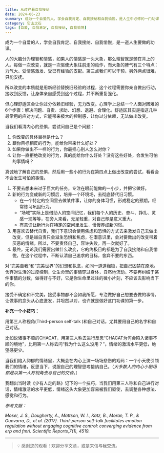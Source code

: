 ```yaml
---
title: 从过往看自我接纳
date: 2024-06-23
summary: 成为一个自爱的人，学会自我肯定、自我接纳和自我愉悦，是人生中必修的一门功课。
category: 它山之石
tags: [自爱, 自我肯定, 自我接纳, 自我愉悦]
---
```


成为一个自爱的人，学会自我肯定、自我接纳、自我愉悦，是一道人生要做的功课。

人的大脑分为理智和情感，如果人的情感是一头大象，那么理智就是骑在背上的人。每做一次改变，就是一次驱使大象往前走的动作，而大象的脾气有三个特点：力气大、受情感激发、受已有经验的支配。第三点我们可以干预，另外两点很难，只能安抚。

所以改变的本质就是用新经验替换旧经验的过程，这个过程需要你亲自做出行动，接收到反馈，让身体亲自感受到这个过程，并不断重复强化。

但心理舒适区会让你过分依赖旧经验，无力改变。心理学上总结一个人面对困难的6个步骤：解决问题、自责、求助、幻想、退避、合理化。舒适区其实是指这几种最常用的应对方式，它能带来极大的控制感，让你过分依赖，无法做出改变。

当我们看清内心的恐惧，尝试问自己是个问题：

1. 你改变的具体目标是什么？
2. 跟你目标相反的行为，能给你带来什么好处？
3. 如果你做出不一样的行为，你最担心别人怎么对你？
4. 让你一直拒绝改变的行为，真的能给你什么好处？没有这些好处，会发生可怕的事情吗？

真诚地了解自己的恐惧，然后用一些小的行为在第四点上做出改变的尝试，看看会不会发生可怕的事情。

1. 不要去想未来过于巨大的任务，专注在眼前能做的一小步，并把它做好。
2. 新的行为变成新的习惯后，培养一个环境场，去彻底替代旧习惯。
    - 在一个特定的空间里去做某件事，让你的身体习惯，形成稳定的预期，经常练习巩固行为。
    - “场域”实际上是借助人的空间记忆，我们每个人的历史、奋斗、挣扎、灵感一现等等，在旁人来看，无足轻重，对自己却是意义重大。
    - 有意识让新行为在特定的空间里发生，慢慢养成新习惯。
3. 用喜欢去替代自责，我们下意识会使用焦虑和恐惧的方式去来激发自己去做出改变，但是越自责只会滋生恐惧和焦虑，在潜意识里，会对要做出的改变带着厌恶的情绪。所以，不要责怪自己，容许失败，再一次就好了。
4. 最终，无论我们需要出做什么改变，它的终极目的都是为了自我接纳和自我愉悦，在这个过程中，不断认清自己追求的目标，舍弃不要的东西。

对“完美自我”和“完美世界”的幻想和执念，如同一道道枷锁，把自己囚禁在原地。舍弃对生活的过度控制，让生命里的事情穿过身体，自然地流动。不要再纠结于某件事情的分数，做得好与不好，它是你生命里过往的微小片刻，不应该去影响当下的你。

接受不确定和不完美，接受事物都不会如我所愿，专注做好自己想要去做的事情。让做事的念头从心底迸发，并坦然以对，也许就是做好这门功课的第一步。

**补充一个小技巧：**

用第三人称视角(Third-person self-talk )和自己对话，尤其要用自己的名字和自己对话。

比如说诸事不顺的CHACAT，用第三人称去进行反思“CHACAT为何会陷入诸事不顺的境地”，比用第一人称去问“我为什么这么没用？”，情绪的激活水平更低，绝望感更少。

当我们陷入抑郁的情绪里，大概会在内心上演一场场悲伤的戏码：一个小天使引领我们的情绪，反思当下，说服自己的理智思考接纳自己。（*大多数人的内心小剧场都是以第一人称视角去与自己的交谈。*）

我翻出当时读《少有人走的路》记下的一个技巧，当我们用第三人称和自己进行对话，情绪激活的水平更低，情绪这头大象更加容易被我们驱使，去调整各种想法、感觉和行为。

*参考文献：*

*Moser, J. S., Dougherty, A., Mattson, W. I., Katz, B., Moran, T. P., & Guevarra, D., et al. (2017). Third-person self-talk facilitates emotion regulation without engaging cognitive control: converging evidence from erp and fmri. Scientific Reports,7(1), 4519.*

---

> 💡 感谢您的观看！欢迎分享文章，或是来信与我交流。